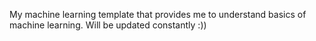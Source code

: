 My machine learning template that provides me to understand basics of machine learning. 
Will be updated constantly :))
